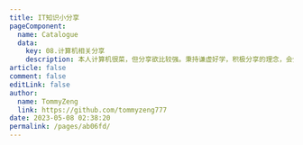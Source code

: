 ```yaml
---
title: IT知识小分享
pageComponent: 
  name: Catalogue
  data: 
    key: 08.计算机相关分享
    description: 本人计算机很菜，但分享欲比较强。秉持谦虚好学，积极分享的理念，会分享一些自己在计算机上遇到的疑难杂症解决方案，又或是一些计算机知识，期望对一些遇到类似问题且正在网上检索解决方案的网友们有帮助。也欢迎大家来交流学习，共同进步。
article: false
comment: false
editLink: false
author: 
  name: TommyZeng
  link: https://github.com/tommyzeng777
date: 2023-05-08 02:38:20
permalink: /pages/ab06fd/
---
```

